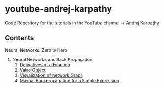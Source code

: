 # youtube-andrej-karpathy
Code Repository for the tutorials in the YouTube channel -> [Andrej Karpathy](https://www.youtube.com/@AndrejKarpathy)

## Contents
Neural Networks: Zero to Hero
  1. Neural Networks and Back Propagation  
     1. [Derivatives of a Function](https://github.com/ishandutta0098/youtube-andrej-karpathy/blob/main/neural-networks-zero-to-hero/01-neural-networks-and-back-propagation/01-derivatives-of-a-function.ipynb)
     2. [Value Object](https://github.com/ishandutta0098/youtube-andrej-karpathy/blob/main/neural-networks-zero-to-hero/01-neural-networks-and-back-propagation/02-value-object.ipynb)
     3. [Visualization of Network Graph](https://github.com/ishandutta0098/youtube-andrej-karpathy/blob/main/neural-networks-zero-to-hero/01-neural-networks-and-back-propagation/03-visualization.ipynb)
     4. [Manual Backpropagation for a Simple Expression](https://github.com/ishandutta0098/youtube-andrej-karpathy/blob/main/neural-networks-zero-to-hero/01-neural-networks-and-back-propagation/04-manual-backpropagation-part1.ipynb)
